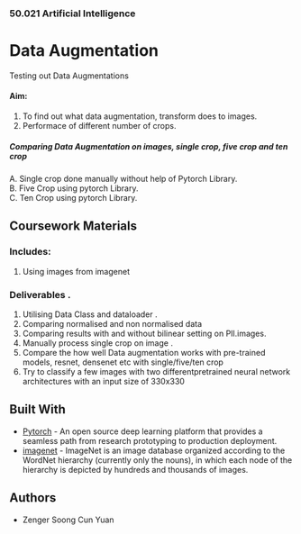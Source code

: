 ### 50.021 Artificial Intelligence
#  Data Augmentation
Testing out Data Augmentations
#### Aim:  
1. To find out what data augmentation, transform does to images.
2. Performace of different number of crops.
##### Comparing Data Augmentation on images, single crop, five crop and ten crop 
A. Single crop done manually without help of Pytorch Library.   
B. Five Crop using pytorch Library.  
C. Ten Crop using pytorch Library.  

## Coursework Materials
###  Includes:
1. Using images from imagenet

### Deliverables . 
1. Utilising Data Class and dataloader . 
2. Comparing normalised and non normalised data
3. Comparing results with and without bilinear setting on PIl.images.
2. Manually process single crop on image . 
3. Compare the how well Data augmentation works with pre-trained models, resnet, densenet etc with single/five/ten crop
4. Try to classify a few images with two differentpretrained neural network architectures with an input size of 330x330

## Built With
* [Pytorch](https://pytorch.org/) - An open source deep learning platform that provides a seamless path from research prototyping to production deployment.
* [imagenet](http://www.image-net.org/) - ImageNet is an image database organized according to the WordNet hierarchy (currently only the nouns), in which each node of the hierarchy is depicted by hundreds and thousands of images.

## Authors
* Zenger Soong Cun Yuan



